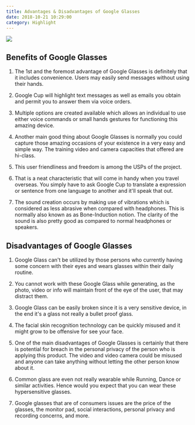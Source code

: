 ```yaml
---
title: Advantages & Disadvantages of Google Glasses
date: 2018-10-21 10:29:00
category: Highlight
---
```


![](/images/3.jpg)

## Benefits of Google Glasses

1. The 1st and the foremost advantage of Google Glasses is definitely that it includes convenience. Users may easily send messages without using their hands.

2. Google Cup will highlight text messages as well as emails you obtain and permit you to answer them via voice orders.

<!-- more -->

3. Multiple options are created available which allows an individual to use either voice commands or small hands gestures for functioning this amazing device.

4. Another main good thing about Google Glasses is normally you could capture those amazing occasions of your existence in a very easy and simple way. The training video and camera capacities that offered are hi-class.

5. This user friendliness and freedom is among the USPs of the project.

6. That is a neat characteristic that will come in handy when you travel overseas. You simply have to ask Google Cup to translate a expression or sentence from one language to another and it'll speak that out.

7. The sound creation occurs by making use of vibrations which is considered as less abrasive when compared with headphones. This is normally also known as as Bone-Induction notion. The clarity of the sound is also pretty good as compared to normal headphones or speakers.

## Disadvantages of Google Glasses

1. Google Glass can't be utilized by those persons who currently having some concern with their eyes and wears glasses within their daily routine.

2. You cannot work with these Google Glass while generating, as the photo, video or info will maintain front of the eye of the user, that may distract them.

3. Google Glass can be easily broken since it is a very sensitive device, in the end it's a glass not really a bullet proof glass.

4. The facial skin recognition technology can be quickly misused and it might grow to be offensive for see your face.

5. One of the main disadvantages of Google Glasses is certainly that there is potential for breach in the personal privacy of the person who is applying this product. The video and video camera could be misused and anyone can take anything without letting the other person know about it.

6. Common glass are even not really wearable while Running, Dance or similar activities. Hence would you expect that you can wear these hypersensitive glasses.

7. Google glasses that are of consumers issues are the price of the glasses, the monitor pad, social interactions, personal privacy and recording concerns, and more.
